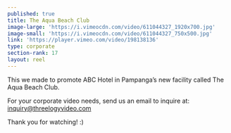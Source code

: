 ```yaml
---
published: true
title: The Aqua Beach Club
image-large: 'https://i.vimeocdn.com/video/611044327_1920x700.jpg'
image-small: 'https://i.vimeocdn.com/video/611044327_750x500.jpg'
link: 'https://player.vimeo.com/video/198138136'
type: corporate
section-rank: 17
layout: reel
---
```

This we made to promote ABC Hotel in Pampanga’s new facility called The Aqua Beach Club.

For your corporate video needs, send us an email to inquire at: inquiry@threelogyvideo.com

Thank you for watching! :)
